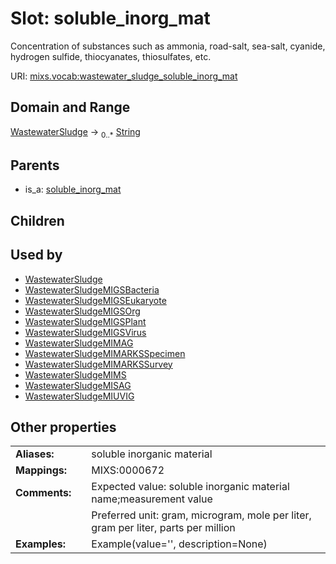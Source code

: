
# Slot: soluble_inorg_mat


Concentration of substances such as ammonia, road-salt, sea-salt, cyanide, hydrogen sulfide, thiocyanates, thiosulfates, etc.

URI: [mixs.vocab:wastewater_sludge_soluble_inorg_mat](https://w3id.org/mixs/vocab/wastewater_sludge_soluble_inorg_mat)


## Domain and Range

[WastewaterSludge](WastewaterSludge.md) &#8594;  <sub>0..\*</sub> [String](types/String.md)

## Parents

 *  is_a: [soluble_inorg_mat](soluble_inorg_mat.md)

## Children


## Used by

 * [WastewaterSludge](WastewaterSludge.md)
 * [WastewaterSludgeMIGSBacteria](WastewaterSludgeMIGSBacteria.md)
 * [WastewaterSludgeMIGSEukaryote](WastewaterSludgeMIGSEukaryote.md)
 * [WastewaterSludgeMIGSOrg](WastewaterSludgeMIGSOrg.md)
 * [WastewaterSludgeMIGSPlant](WastewaterSludgeMIGSPlant.md)
 * [WastewaterSludgeMIGSVirus](WastewaterSludgeMIGSVirus.md)
 * [WastewaterSludgeMIMAG](WastewaterSludgeMIMAG.md)
 * [WastewaterSludgeMIMARKSSpecimen](WastewaterSludgeMIMARKSSpecimen.md)
 * [WastewaterSludgeMIMARKSSurvey](WastewaterSludgeMIMARKSSurvey.md)
 * [WastewaterSludgeMIMS](WastewaterSludgeMIMS.md)
 * [WastewaterSludgeMISAG](WastewaterSludgeMISAG.md)
 * [WastewaterSludgeMIUVIG](WastewaterSludgeMIUVIG.md)

## Other properties

|  |  |  |
| --- | --- | --- |
| **Aliases:** | | soluble inorganic material |
| **Mappings:** | | MIXS:0000672 |
| **Comments:** | | Expected value: soluble inorganic material name;measurement value |
|  | | Preferred unit: gram, microgram, mole per liter, gram per liter, parts per million |
| **Examples:** | | Example(value='', description=None) |

